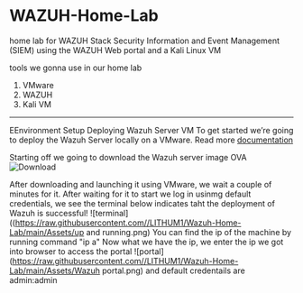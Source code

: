 # WAZUH-Home-Lab
home lab for WAZUH Stack Security Information and Event Management (SIEM) using the WAZUH Web portal and a Kali Linux VM

tools we gonna use in our home lab 
1) VMware
2) WAZUH
3) Kali VM

------------------------------------------

EEnvironment Setup
Deploying Wazuh Server VM
To get started we’re going to deploy the Wazuh Server locally on a VMware. 
Read more [documentation](https://documentation.wazuh.com/current/deployment-options/virtual-machine/virtual-machine.html)

Starting off we going to download the Wazuh server image OVA 
![Download](https://raw.githubusercontent.com//LITHUM1/Wazuh-Home-Lab/main/Assets/Download-Wazuh-server-image.png)

After downloading and launching it using VMware, we wait a couple of minutes for it.
After waiting for it to start we log in usinmg default credentials, we see the terminal below indicates taht the deployment of Wazuh is successful!
![terminal]((https://raw.githubusercontent.com//LITHUM1/Wazuh-Home-Lab/main/Assets/up and running.png)
You can find the ip of the machine by running command "ip a"
Now what we have the ip, we enter the ip we got into browser to access the portal 
![portal](https://raw.githubusercontent.com//LITHUM1/Wazuh-Home-Lab/main/Assets/Wazuh portal.png)
and default credentails are admin:admin 













